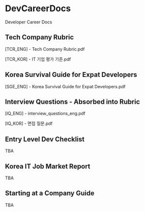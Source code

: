 # DevCareerDocs
Developer Career Docs

## Tech Company Rubric

[TCR_ENG] - Tech Company Rubric.pdf

[TCR_KOR] - IT 기업 평가 기준.pdf

## Korea Survival Guide for Expat Developers

[SGE_ENG] - Korea Survival Guide for Expat Developers.pdf

## Interview Questions - Absorbed into Rubric

[IQ_ENG] - interview_questions_eng.pdf

[IQ_KOR] - 면접 질문.pdf

## Entry Level Dev Checklist

TBA

## Korea IT Job Market Report

TBA

## Starting at a Company Guide

TBA
